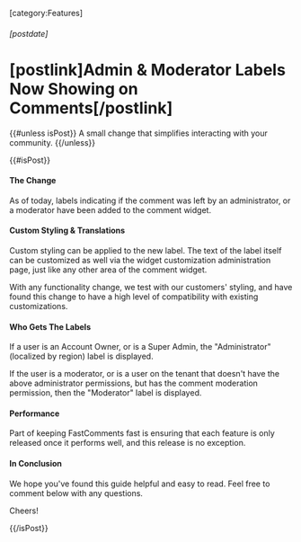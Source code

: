 [category:Features]
###### [postdate]
# [postlink]Admin & Moderator Labels Now Showing on Comments[/postlink]

{{#unless isPost}}
A small change that simplifies interacting with your community.
{{/unless}}

{{#isPost}}

#### The Change

As of today, labels indicating if the comment was left by an administrator, or a moderator have been added to the comment widget.

#### Custom Styling & Translations

Custom styling can be applied to the new label. The text of the label itself can be customized as well via the widget customization administration page, just like
any other area of the comment widget.

With any functionality change, we test with our customers' styling, and have found this change to have a high level of compatibility with existing customizations.

#### Who Gets The Labels

If a user is an Account Owner, or is a Super Admin, the "Administrator" (localized by region) label is displayed.

If the user is a moderator, or is a user on the tenant that doesn't have the above administrator permissions, but has the comment moderation permission,
then the "Moderator" label is displayed.

#### Performance

Part of keeping FastComments fast is ensuring that each feature is only released once it performs well, and this release is no exception.

#### In Conclusion

We hope you've found this guide helpful and easy to read. Feel free to comment below with any questions.

Cheers!

{{/isPost}}
